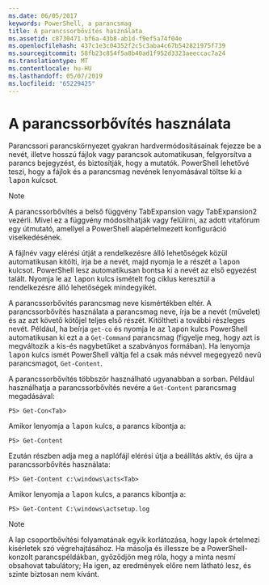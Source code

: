 ```yaml
---
ms.date: 06/05/2017
keywords: PowerShell, a parancsmag
title: A parancssorbővítés használata
ms.assetid: c8730471-bf6a-43b8-ab1d-f9ef5a74f04e
ms.openlocfilehash: 437c1e3c04352f2c5c3aba4c67b542821975f739
ms.sourcegitcommit: 58fb23c854f5a8b40ad1f952d3323aeeccac7a24
ms.translationtype: MT
ms.contentlocale: hu-HU
ms.lasthandoff: 05/07/2019
ms.locfileid: "65229425"
---
```

# <a name="using-tab-expansion"></a>A parancssorbővítés használata

Parancssori parancskörnyezet gyakran hardvermódosításainak fejezze be a nevét, illetve hosszú fájlok vagy parancsok automatikusan, felgyorsítva a parancs bejegyzést, és biztosítják, hogy a mutatók. PowerShell lehetővé teszi, hogy a fájlok és a parancsmag nevének lenyomásával töltse ki a <kbd>lapon</kbd> kulcsot.

> [!NOTE]
> A parancssorbővítés a belső függvény TabExpansion vagy TabExpansion2 vezérli. Mivel ez a függvény módosíthatják vagy felülírni, az adott vitafórum egy útmutató, amellyel a PowerShell alapértelmezett konfiguráció viselkedésének.

A fájlnév vagy elérési útját a rendelkezésre álló lehetőségek közül automatikusan kitölti, írja be a nevét, majd nyomja le a részét a <kbd>lapon</kbd> kulcsot. PowerShell lesz automatikusan bontsa ki a nevét az első egyezést talált. Nyomja le az <kbd>lapon</kbd> kulcs ismételt fog ciklus keresztül a rendelkezésre álló lehetőségek mindegyikét.

A parancssorbővítés parancsmag neve kismértékben eltér. A parancssorbővítés használata a parancsmag neve, írja be a nevét (művelet) és az azt követő kötőjel teljes első részét. Kitöltheti a további részleges nevét. Például, ha beírja `get-co` és nyomja le az <kbd>lapon</kbd> kulcs PowerShell automatikusan ki ezt a a `Get-Command` parancsmag (figyelje meg, hogy azt is megváltozik a kis-és nagybetűket a szabványos formában). Ha lenyomja <kbd>lapon</kbd> kulcs ismét PowerShell váltja fel a csak más névvel megegyező nevű parancsmagot, `Get-Content`.

A parancssorbővítés többször használható ugyanabban a sorban. Például használhatja a parancssorbővítés nevére a `Get-Content` parancsmag megadásával:

```
PS> Get-Con<Tab>
```

Amikor lenyomja a <kbd>lapon</kbd> kulcs, a parancs kibontja a:

```
PS> Get-Content
```

Ezután részben adja meg a naplófájl elérési útja a beállítás aktív, és újra a parancssorbővítés használata:

```
PS> Get-Content c:\windows\acts<Tab>
```

Amikor lenyomja a <kbd>lapon</kbd> kulcs, a parancs kibontja a:

```
PS> Get-Content C:\windows\actsetup.log
```

> [!NOTE]
> A lap csoportbővítési folyamatának egyik korlátozása, hogy lapok értelmezi kísérletek szó végrehajtásához. Ha másolja és illessze be a PowerShell-konzolt parancspéldákban, győződjön meg róla, hogy a minta nesmí obsahovat tabulátory; Ha igen, az eredmények előre nem látható lesz, és szinte biztosan nem kívánt.